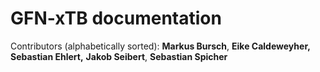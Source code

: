# GFN-xTB documentation

Contributors (alphabetically sorted): 
**Markus Bursch**,
**Eike Caldeweyher,**
**Sebastian Ehlert,**
**Jakob Seibert**,
**Sebastian Spicher**
